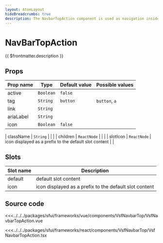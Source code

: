 ```yaml
---
layout: AtomLayout
hideBreadcrumbs: true
description: The NavbarTopAction component is used as navigation inside NavbarTop component.
---
```

# NavBarTopAction

{{ $frontmatter.description }}
## Props

|    Prop name              |    Type          |      Default value    |     Possible values             |
|-----------------------    |----------------- |---------------        |---------------------------------|
| active     | `Boolean`    | `false`          |                 |
| tag        | `String`     | `button`         | `button`, `a`   |
| link       | `String`     |                  |                 |
| ariaLabel  | `String`     |                  |                 |
| icon       | `Boolean`    | `false`          |                 |
<!-- react -->
| className  | `String`     |                  |                 |
| children   | `ReactNode`  |                  |                 |
| slotIcon   | `ReactNode`  | icon displayed as a prefix to the default slot content |                 |
<!-- end react -->

<!-- vue -->

## Slots

| Slot name          |            Description                    |
| ---------          | -----------------------------------       |
|    default         |    default slot content                   |  
|    icon         |    icon displayed as a prefix to the default slot content                   |  

<!-- end vue -->

## Source code

<!-- vue -->
<<<../../../packages/sfui/frameworks/vue/components/VsfNavbarTop/VsfNavbarTopAction.vue
<!-- end vue -->
<!-- react -->
<<<../../../packages/sfui/frameworks/react/components/VsfNavbarTop/VsfNavbarTopAction.tsx
<!-- end react -->
